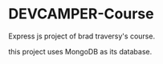# DEVCAMPER-Course
Express js project of brad traversy's course.

this project uses MongoDB as its database.
